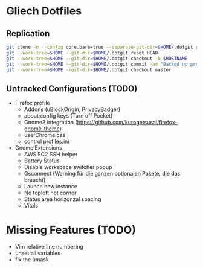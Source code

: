 # Gliech Dotfiles

## Replication
```bash
git clone -n --config core.bare=true --separate-git-dir=$HOME/.dotgit git@github.com:gliech/dotfiles.git $(mktemp -d)
git --work-tree=$HOME --git-dir=$HOME/.dotgit reset HEAD
git --work-tree=$HOME --git-dir=$HOME/.dotgit checkout -b $HOSTNAME
git --work-tree=$HOME --git-dir=$HOME/.dotgit commit -am "Backed up pre-existing configs to local branch"
git --work-tree=$HOME --git-dir=$HOME/.dotgit checkout master
```

## Untracked Configurations (TODO)
- Firefox profile
  - Addons (uBlockOrigin, PrivacyBadger)
  - about:config keys (Turn off Pocket)
  - Gnome3 integration (https://github.com/kurogetsusai/firefox-gnome-theme)
  - userChrome.css
  - control profiles.ini
- Gnome Extensions
  - AWS EC2 SSH helper
  - Battery Status
  - Disable workspace switcher popup
  - Gsconnect (Warning für die ganzen optionalen Pakete, die das braucht)
  - Launch new instance
  - No topleft hot corner
  - Status area horizonzal spacing
  - Vitals

# Missing Features (TODO)
- Vim relative line numbering
- unset all variables
- fix the umask


